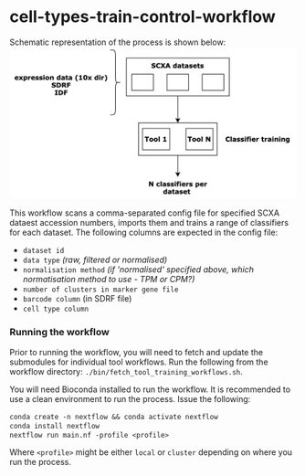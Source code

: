 # cell-types-train-control-workflow
Schematic representation of the process is shown below: 
![](classifier_training.png)

This workflow scans a comma-separated config file for specified SCXA dataest accession numbers, imports them and trains a range of classifiers for each dataset. The following columns are expected in the config file: 
* `dataset id`
* `data type` _(raw, filtered or normalised)_
* `normalisation method` _(if 'normalised' specified above, which normatisation method to use - TPM or CPM?)_
* `number of clusters in marker gene file` 
* `barcode column` (in SDRF file) 
* `cell type column` 

### Running the workflow 
Prior to running the workflow, you will need to fetch and update the submodules for individual tool workflows. Run the following from the workflow directory: `./bin/fetch_tool_training_workflows.sh`. 

You will need Bioconda installed to run the workflow. It is recommended to use a clean environment to run the process. Issue the following: 
```
conda create -n nextflow && conda activate nextflow 
conda install nextflow 
nextflow run main.nf -profile <profile>
```
Where `<profile>` might be either `local` or `cluster` depending on where you run the process. 
